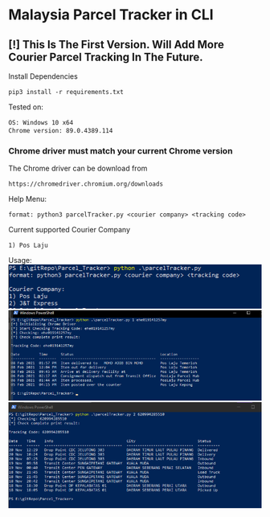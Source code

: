 # Malaysia Parcel Tracker in CLI

 ## [!] This Is The First Version. Will Add More Courier Parcel Tracking In The Future.
 Install Dependencies
 ```
 pip3 install -r requirements.txt
 ```
 Tested on:
 ```
 OS: Windows 10 x64
 Chrome version: 89.0.4389.114
 ```
 ### Chrome driver must match your current Chrome version
 The Chrome driver can be download from 
 ```
 https://chromedriver.chromium.org/downloads
 ```

 Help Menu:
 ```
format: python3 parcelTracker.py <courier company> <tracking code>
```
Current supported Courier Company
```
1) Pos Laju
```
 Usage:
 ![alt text](image/help.png)
 ![alt text](image/poslajuPoC.png)
 ![alt text](image/jtexpressPoC.png)